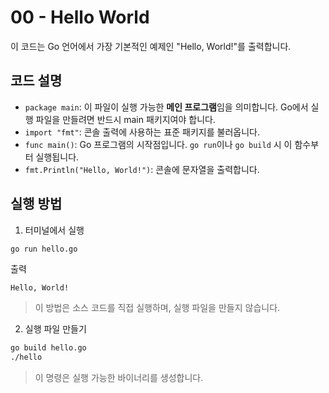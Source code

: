 # 00 - Hello World

이 코드는 Go 언어에서 가장 기본적인 예제인 "Hello, World!"를 출력합니다.

## 코드 설명

- `package main`: 이 파일이 실행 가능한 **메인 프로그램**임을 의미합니다. Go에서 실행 파일을 만들려면 반드시 main 패키지여야 합니다.
- `import "fmt"`: 콘솔 출력에 사용하는 표준 패키지를 불러옵니다.
- `func main()`: Go 프로그램의 시작점입니다. `go run`이나 `go build` 시 이 함수부터 실행됩니다.
- `fmt.Println("Hello, World!")`: 콘솔에 문자열을 출력합니다.

## 실행 방법
1. 터미널에서 실행
```bash
go run hello.go
```
출력
```
Hello, World!
```
> 이 방법은 소스 코드를 직접 실행하며, 실행 파일을 만들지 않습니다.

2. 실행 파일 만들기
```bash
go build hello.go
./hello
```
> 이 명령은 실행 가능한 바이너리를 생성합니다.